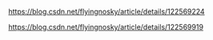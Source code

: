 

https://blog.csdn.net/flyingnosky/article/details/122569224

https://blog.csdn.net/flyingnosky/article/details/122569919

